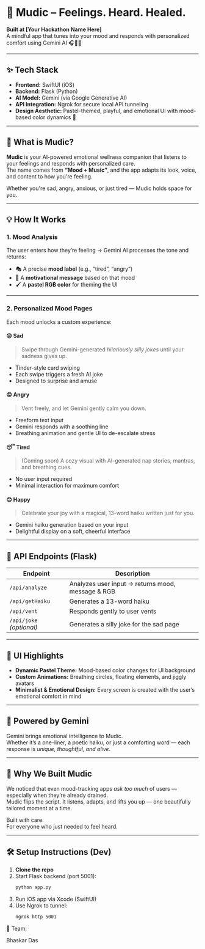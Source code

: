# 🌈 Mudic – Feelings. Heard. Healed.

**Built at [Your Hackathon Name Here]**  
A mindful app that tunes into your mood and responds with personalized comfort using Gemini AI 🎧🧠💖

---

## ✨ Tech Stack

- **Frontend:** SwiftUI (iOS)
- **Backend:** Flask (Python)
- **AI Model:** Gemini (via Google Generative AI)
- **API Integration:** Ngrok for secure local API tunneling
- **Design Aesthetic:** Pastel-themed, playful, and emotional UI with mood-based color dynamics 🎨

---

## 🧠 What is Mudic?

**Mudic** is your AI-powered emotional wellness companion that listens to your feelings and responds with personalized care.  
The name comes from **“Mood + Music”**, and the app adapts its look, voice, and content to how you're feeling.

Whether you're sad, angry, anxious, or just tired — Mudic holds space for you.

---

## 💡 How It Works

### 1. **Mood Analysis**
The user enters how they’re feeling → Gemini AI processes the tone and returns:
- 🎭 A precise **mood label** (e.g., “tired”, “angry”)
- 🌈 A **motivational message** based on that mood
- 🖌️ A **pastel RGB color** for theming the UI

---

### 2. **Personalized Mood Pages**

Each mood unlocks a custom experience:

#### 😢 **Sad**
> Swipe through Gemini-generated *hilariously silly jokes* until your sadness gives up.

- Tinder-style card swiping
- Each swipe triggers a fresh AI joke
- Designed to surprise and amuse

#### 😡 **Angry**
> Vent freely, and let Gemini gently calm you down.

- Freeform text input
- Gemini responds with a soothing line
- Breathing animation and gentle UI to de-escalate stress

#### 😴 **Tired**
> (Coming soon) A cozy visual with AI-generated nap stories, mantras, and breathing cues.

- No user input required
- Minimal interaction for maximum comfort

#### 😊 **Happy**
> Celebrate your joy with a magical, 13-word haiku written just for you.

- Gemini haiku generation based on your input
- Delightful display on a soft, cheerful interface

---

## 🔌 API Endpoints (Flask)

| Endpoint         | Description                             |
|------------------|-----------------------------------------|
| `/api/analyze`   | Analyzes user input → returns mood, message & RGB |
| `/api/getHaiku`  | Generates a 13-word haiku               |
| `/api/vent`      | Responds gently to user vents           |
| `/api/joke` *(optional)* | Generates a silly joke for the sad page   |

---

## 🎨 UI Highlights

- **Dynamic Pastel Theme:** Mood-based color changes for UI background
- **Custom Animations:** Breathing circles, floating elements, and jiggly avatars
- **Minimalist & Emotional Design:** Every screen is created with the user’s emotional comfort in mind

---

## 🤖 Powered by Gemini

Gemini brings emotional intelligence to Mudic.  
Whether it’s a one-liner, a poetic haiku, or just a comforting word — each response is *unique, thoughtful, and alive*.

---

## 💭 Why We Built Mudic

We noticed that even mood-tracking apps *ask too much* of users — especially when they’re already drained.  
Mudic flips the script. It listens, adapts, and lifts you up — one beautifully tailored moment at a time.

Built with care.  
For everyone who just needed to feel heard.

---

## 🛠️ Setup Instructions (Dev)

1. **Clone the repo**
2. Start Flask backend (port 5001):
   ```bash
   python app.py
3. Run iOS app via Xcode (SwiftUI)
4. Use Ngrok to tunnel:
    ```bash
    ngrok http 5001

🌟 Team: 

Bhaskar Das 
